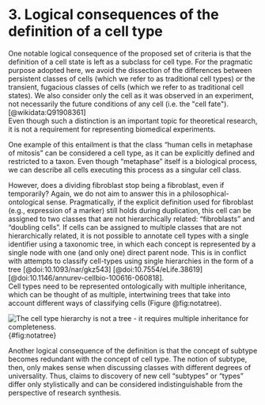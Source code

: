 # 3. Logical consequences of the definition of a cell type

One notable logical consequence of the proposed set of criteria is that the definition of a cell state is left as a subclass for cell type.
For the pragmatic purpose adopted here, we avoid the dissection of the differences between persistent classes of cells (which we refer to as traditional cell types) or the transient, fugacious classes of cells (which we refer to as traditional cell states). We also consider only the cell as it was observed in an experiment, not necessarily the future conditions of any cell (i.e. the "cell fate"). [@wikidata:Q91908361]  
Even though such a distinction is an important topic for theoretical research, it is not a requirement for representing biomedical experiments.

One example of this entailment is that the class “human cells in metaphase of mitosis” can be considered a cell type, as it can be explicitly defined and restricted to a taxon. 
Even though “metaphase” itself is a biological process, we can describe all cells executing this process as a singular cell class.

However, does a dividing fibroblast stop being a fibroblast, even if temporarily?
Again, we do not aim to answer this in a philosophical-ontological sense. 
Pragmatically, if the explicit definition used for fibroblast (e.g., expression of a marker) still holds during duplication, this cell can be assigned to two classes that are not hierarchically related: “fibroblasts” and “doubling cells”.
If cells can be assigned to multiple classes that are not hierarchically related, it is not possible to annotate cell types with a single identifier using a taxonomic tree, in which each concept is represented by a single node with one (and only one) direct parent node. 
This is in conflict with attempts to classify cell-types using single hierarchies in the form of a tree [@doi:10.1093/nar/gkz543] [@doi:10.7554/eLife.38619] [@doi:10.1146/annurev-cellbio-100616-060818].  
Cell types need to be represented ontologically with multiple inheritance, which can be thought of as multiple, intertwining trees that take into account different ways of classifying cells (Figure @fig:notatree).

![The cell type hierarchy is not a tree - it requires multiple inheritance for completeness.
](images/notatree_hn.jpg){#fig:notatree}

Another logical consequence of the definition is that the concept of subtype becomes redundant with the concept of cell type.
The notion of subtype, then, only makes sense when discussing classes with different degrees of universality.
Thus, claims to discovery of new cell “subtypes” or “types” differ only stylistically and can be considered indistinguishable from the perspective of research synthesis.

